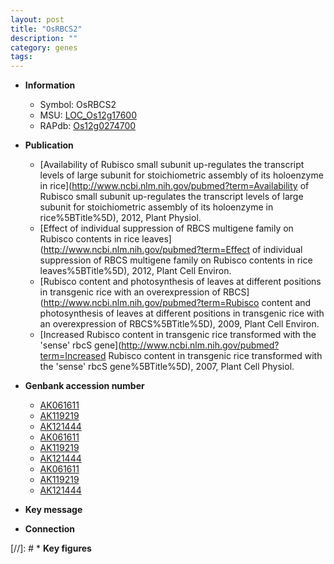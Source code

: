 ```yaml
---
layout: post
title: "OsRBCS2"
description: ""
category: genes
tags: 
---
```


* **Information**  
    + Symbol: OsRBCS2  
    + MSU: [LOC_Os12g17600](http://rice.plantbiology.msu.edu/cgi-bin/ORF_infopage.cgi?orf=LOC_Os12g17600)  
    + RAPdb: [Os12g0274700](http://rapdb.dna.affrc.go.jp/viewer/gbrowse_details/irgsp1?name=Os12g0274700)  

* **Publication**  
    + [Availability of Rubisco small subunit up-regulates the transcript levels of large subunit for stoichiometric assembly of its holoenzyme in rice](http://www.ncbi.nlm.nih.gov/pubmed?term=Availability of Rubisco small subunit up-regulates the transcript levels of large subunit for stoichiometric assembly of its holoenzyme in rice%5BTitle%5D), 2012, Plant Physiol.
    + [Effect of individual suppression of RBCS multigene family on Rubisco contents in rice leaves](http://www.ncbi.nlm.nih.gov/pubmed?term=Effect of individual suppression of RBCS multigene family on Rubisco contents in rice leaves%5BTitle%5D), 2012, Plant Cell Environ.
    + [Rubisco content and photosynthesis of leaves at different positions in transgenic rice with an overexpression of RBCS](http://www.ncbi.nlm.nih.gov/pubmed?term=Rubisco content and photosynthesis of leaves at different positions in transgenic rice with an overexpression of RBCS%5BTitle%5D), 2009, Plant Cell Environ.
    + [Increased Rubisco content in transgenic rice transformed with the 'sense' rbcS gene](http://www.ncbi.nlm.nih.gov/pubmed?term=Increased Rubisco content in transgenic rice transformed with the 'sense' rbcS gene%5BTitle%5D), 2007, Plant Cell Physiol.

* **Genbank accession number**  
    + [AK061611](http://www.ncbi.nlm.nih.gov/nuccore/AK061611)
    + [AK119219](http://www.ncbi.nlm.nih.gov/nuccore/AK119219)
    + [AK121444](http://www.ncbi.nlm.nih.gov/nuccore/AK121444)
    + [AK061611](http://www.ncbi.nlm.nih.gov/nuccore/AK061611)
    + [AK119219](http://www.ncbi.nlm.nih.gov/nuccore/AK119219)
    + [AK121444](http://www.ncbi.nlm.nih.gov/nuccore/AK121444)
    + [AK061611](http://www.ncbi.nlm.nih.gov/nuccore/AK061611)
    + [AK119219](http://www.ncbi.nlm.nih.gov/nuccore/AK119219)
    + [AK121444](http://www.ncbi.nlm.nih.gov/nuccore/AK121444)

* **Key message**  

* **Connection**  

[//]: # * **Key figures**  


